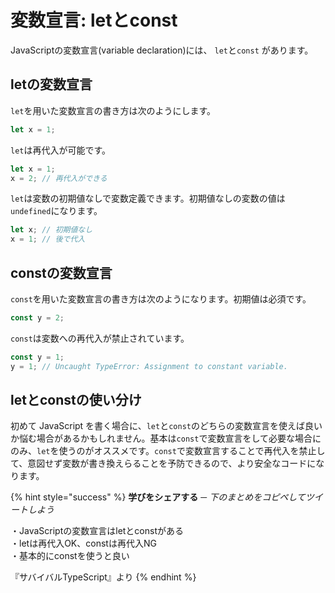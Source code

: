 # 変数宣言: letとconst

JavaScriptの変数宣言\(variable declaration\)には、 `let`と`const` があります。

## letの変数宣言

`let`を用いた変数宣言の書き方は次のようにします。

```typescript
let x = 1;
```

`let`は再代入が可能です。

```typescript
let x = 1;
x = 2; // 再代入ができる
```

`let`は変数の初期値なしで変数定義できます。初期値なしの変数の値は`undefined`になります。

```javascript
let x; // 初期値なし
x = 1; // 後で代入
```

## constの変数宣言

`const`を用いた変数宣言の書き方は次のようになります。初期値は必須です。

```typescript
const y = 2;
```

`const`は変数への再代入が禁止されています。

```typescript
const y = 1;
y = 1; // Uncaught TypeError: Assignment to constant variable.
```

## letとconstの使い分け

初めて JavaScript を書く場合に、`let`と`const`のどちらの変数宣言を使えば良いか悩む場合があるかもしれません。基本は`const`で変数宣言をして必要な場合にのみ、`let`を使うのがオススメです。`const`で変数宣言することで再代入を禁止して、意図せず変数が書き換えらることを予防できるので、より安全なコードになります。

{% hint style="success" %}
**学びをシェアする** **─** _下のまとめをコピペしてツイートしよう_

・JavaScriptの変数宣言はletとconstがある  
・letは再代入OK、constは再代入NG  
・基本的にconstを使うと良い  
  
『サバイバルTypeScript』より
{% endhint %}

